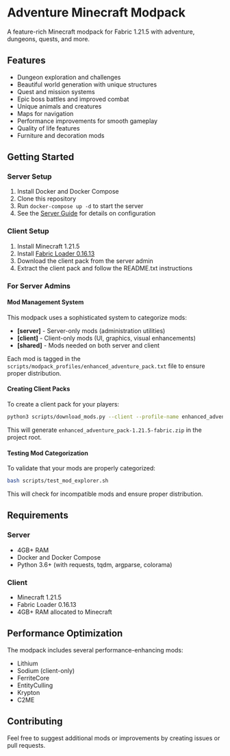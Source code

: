 # Adventure Minecraft Modpack

A feature-rich Minecraft modpack for Fabric 1.21.5 with adventure, dungeons, quests, and more.

## Features

- Dungeon exploration and challenges
- Beautiful world generation with unique structures
- Quest and mission systems
- Epic boss battles and improved combat
- Unique animals and creatures
- Maps for navigation
- Performance improvements for smooth gameplay
- Quality of life features
- Furniture and decoration mods

## Getting Started

### Server Setup

1. Install Docker and Docker Compose
2. Clone this repository
3. Run `docker-compose up -d` to start the server
4. See the [Server Guide](SERVER_GUIDE.md) for details on configuration

### Client Setup

1. Install Minecraft 1.21.5
2. Install [Fabric Loader 0.16.13](https://fabricmc.net/use/installer/)
3. Download the client pack from the server admin
4. Extract the client pack and follow the README.txt instructions

### For Server Admins

#### Mod Management System

This modpack uses a sophisticated system to categorize mods:

- **[server]** - Server-only mods (administration utilities)
- **[client]** - Client-only mods (UI, graphics, visual enhancements)
- **[shared]** - Mods needed on both server and client

Each mod is tagged in the `scripts/modpack_profiles/enhanced_adventure_pack.txt` file to ensure proper distribution.

#### Creating Client Packs

To create a client pack for your players:

```bash
python3 scripts/download_mods.py --client --profile-name enhanced_adventure_pack.txt
```

This will generate `enhanced_adventure_pack-1.21.5-fabric.zip` in the project root.

#### Testing Mod Categorization

To validate that your mods are properly categorized:

```bash
bash scripts/test_mod_explorer.sh
```

This will check for incompatible mods and ensure proper distribution.

## Requirements

### Server

- 4GB+ RAM
- Docker and Docker Compose
- Python 3.6+ (with requests, tqdm, argparse, colorama)

### Client

- Minecraft 1.21.5
- Fabric Loader 0.16.13
- 4GB+ RAM allocated to Minecraft

## Performance Optimization

The modpack includes several performance-enhancing mods:

- Lithium
- Sodium (client-only)
- FerriteCore
- EntityCulling
- Krypton
- C2ME

## Contributing

Feel free to suggest additional mods or improvements by creating issues or pull requests.
